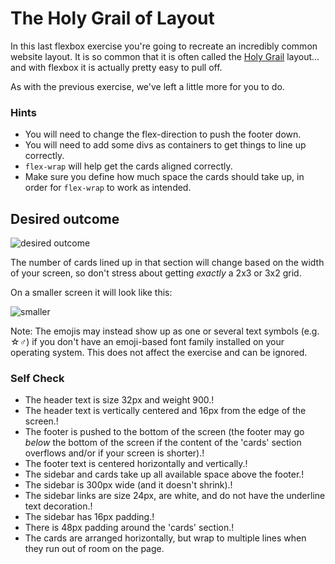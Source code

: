 # The Holy Grail of Layout

In this last flexbox exercise you're going to recreate an incredibly common website layout. It is so common that it is often called the [Holy Grail](https://www.google.com/search?q=holy+grail+layout&tbm=isch&sclient=img) layout... and with flexbox it is actually pretty easy to pull off.

As with the previous exercise, we've left a little more for you to do.

### Hints
- You will need to change the flex-direction to push the footer down.
- You will need to add some divs as containers to get things to line up correctly.
- `flex-wrap` will help get the cards aligned correctly.
-  Make sure you define how much space the cards should take up, in order for `flex-wrap` to work as intended.

## Desired outcome

![desired outcome](./desired-outcome.png)

The number of cards lined up in that section will change based on the width of your screen, so don't stress about getting _exactly_ a 2x3 or 3x2 grid.

On a smaller screen it will look like this:

![smaller](./desired-outcome-smaller.png)

Note: The emojis may instead show up as one or several text symbols (e.g. &#9734;&#9794;) if you don't have an emoji-based font family installed on your operating system. This does not affect the exercise and can be ignored.

### Self Check
- The header text is size 32px and weight 900.!
- The header text is vertically centered and 16px from the edge of the screen.!
- The footer is pushed to the bottom of the screen (the footer may go _below_ the bottom of the screen if the content of the 'cards' section overflows and/or if your screen is shorter).!
- The footer text is centered horizontally and vertically.!
- The sidebar and cards take up all available space above the footer.!
- The sidebar is 300px wide (and it doesn't shrink).!
- The sidebar links are size 24px, are white, and do not have the underline text decoration.!
- The sidebar has 16px padding.!
- There is 48px padding around the 'cards' section.!
- The cards are arranged horizontally, but wrap to multiple lines when they run out of room on the page.
